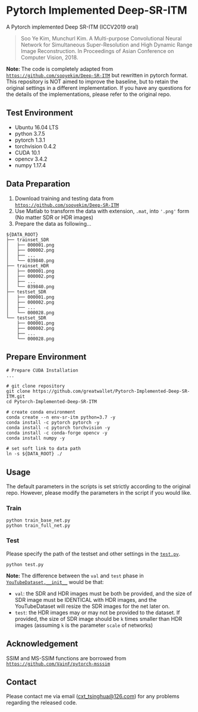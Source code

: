 # Pytorch Implemented Deep-SR-ITM
A Pytorch implemented Deep SR-ITM (ICCV2019 oral)

> Soo Ye Kim, Munchurl Kim. A Multi-purpose Convolutional Neural Network for Simultaneous Super-Resolution and High Dynamic Range Image Reconstruction. In Proceedings of Asian Conference on Computer Vision, 2018.

<b>Note: </b> The code is completely adapted from [`https://github.com/sooyekim/Deep-SR-ITM`](https://github.com/sooyekim/Deep-SR-ITM) but rewritten in pytorch format. This repository is NOT aimed to improve the baseline, but to retain the original settings in a different implementation. If you have any questions for the details of the implementations, please refer to the original repo. 

## Test Environment
* Ubuntu 16.04 LTS
* python 3.7.5
* pytorch 1.3.1
* torchvision 0.4.2
* CUDA 10.1
* opencv 3.4.2
* numpy 1.17.4

## Data Preparation
1. Download training and testing data from [`https://github.com/sooyekim/Deep-SR-ITM`](https://github.com/sooyekim/Deep-SR-ITM)
2. Use Matlab to transform the data with extension, `.mat`, into `'.png'` form (No matter SDR or HDR images)
3. Prepare the data as following...
```
${DATA_ROOT}
├── trainset_SDR
│   ├── 000001.png
│   ├── 000002.png
│   ├── ...
│   └── 039840.png
├── trainset_HDR
│   ├── 000001.png
│   ├── 000002.png
│   ├── ...
│   └── 039840.png
├── testset_SDR
│   ├── 000001.png
│   ├── 000002.png
│   ├── ...
│   └── 000028.png
└── testset_SDR
    ├── 000001.png
    ├── 000002.png
    ├── ...
    └── 000028.png
```

## Prepare Environment
```
# Prepare CUDA Installation
...

# git clone repository
git clone https://github.com/greatwallet/Pytorch-Implemented-Deep-SR-ITM.git
cd Pytorch-Implemented-Deep-SR-ITM

# create conda environment
conda create --n env-sr-itm python=3.7 -y
conda install -c pytorch pytorch -y
conda install -c pytorch torchvision -y
conda install -c conda-forge opencv -y
conda install numpy -y

# set soft link to data path
ln -s ${DATA_ROOT} ./
```

## Usage
The default parameters in the scripts is set strictly according to the original repo. However, please modify the parameters in the script if you would like. 
### Train
```
python train_base_net.py
python train_full_net.py
```
### Test
Please specify the path of the testset and other settings in the [`test.py`](https://github.com/greatwallet/Pytorch-Implemented-Deep-SR-ITM/blob/master/test.py#L24).
```
python test.py
```

<b>Note: </b> The difference between the `val` and `test` phase in [`YouTubeDataset.__init__`](https://github.com/greatwallet/Pytorch-Implemented-Deep-SR-ITM/blob/master/dataset.py#L20) would be that:
- `val`: the SDR and HDR images must be both be provided, and the size of SDR image must be IDENTICAL with HDR images, and the YouTubeDataset will resize the SDR images for the net later on. 
- `test`: the HDR images may or may not be provided to the dataset. If provided, the size of SDR image should be `k` times smaller than HDR images (assuming `k` is the parameter `scale` of networks)

## Acknowledgement
SSIM and MS-SSIM functions are borrowed from [`https://github.com/VainF/pytorch-msssim`](https://github.com/VainF/pytorch-msssim)

## Contact
Please contact me via email (cxt_tsinghua@126.com) for any problems regarding the released code.
